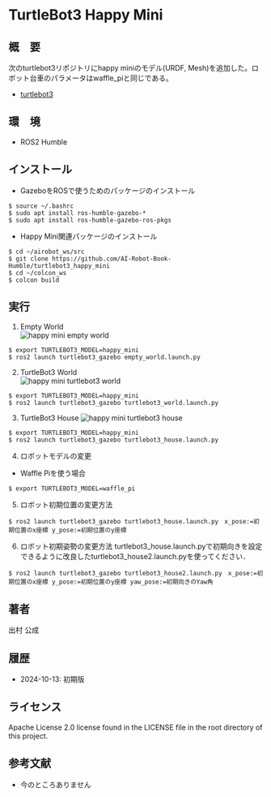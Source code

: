 # TurtleBot3 Happy Mini 
## 概　要
次のturtlebot3リポジトリにhappy miniのモデル(URDF, Mesh)を追加した。ロボット台車のパラメータはwaffle_piと同じである。  
- [turtlebot3](https://github.com/ROBOTIS-GIT/turtlebot3.git)

## 環　境  
- ROS2 Humble

## インストール  
- GazeboをROSで使うためのパッケージのインストール
```
$ source ~/.bashrc
$ sudo apt install ros-humble-gazebo-*
$ sudo apt install ros-humble-gazebo-ros-pkgs
```
- Happy Mini関連パッケージのインストール
```
$ cd ~/airobot_ws/src
$ git clone https://github.com/AI-Robot-Book-Humble/turtlebot3_happy_mini
$ cd ~/colcon_ws
$ colcon build 
```


## 実行
1. Empty World  
![happy mini empty world](https://github.com/demulab/happy_mini_turtlebot3_sim/blob/main/happy_mini_empty_world.png "happy mini empty world")

```
$ export TURTLEBOT3_MODEL=happy_mini
$ ros2 launch turtlebot3_gazebo empty_world.launch.py
```

2. TurtleBot3 World  
![happy mini turtlebot3 world](https://github.com/demulab/happy_mini_turtlebot3_sim/blob/main/happy_mini_turtlebot3_world.png "happy mini turtlebot3 world")
```
$ export TURTLEBOT3_MODEL=happy_mini
$ ros2 launch turtlebot3_gazebo turtlebot3_world.launch.py
```

3. TurtleBot3 House
![happy mini turtlebot3 house](https://github.com/demulab/happy_mini_turtlebot3_sim/blob/main/happy_mini_house.png "happy mini turtlebot3 house")
```
$ export TURTLEBOT3_MODEL=happy_mini
$ ros2 launch turtlebot3_gazebo turtlebot3_house.launch.py
```
4. ロボットモデルの変更
- Waffle Piを使う場合
```
$ export TURTLEBOT3_MODEL=waffle_pi
```

5. ロボット初期位置の変更方法
```
$ ros2 launch turtlebot3_gazebo turtlebot3_house.launch.py　x_pose:=初期位置のx座標 y_pose:=初期位置のy座標
```
6. ロボット初期姿勢の変更方法
turtlebot3_house.launch.pyで初期向きを設定できるように改良したturtlebot3_house2.launch.pyを使ってください．
```
$ ros2 launch turtlebot3_gazebo turtlebot3_house2.launch.py　x_pose:=初期位置のx座標 y_pose:=初期位置のy座標 yaw_pose:=初期向きのYaw角
```

## 著者
出村 公成

## 履歴
- 2024-10-13: 初期版

## ライセンス
Apache License 2.0 license found in the LICENSE file in the root directory of this project.


## 参考文献
- 今のところありません
